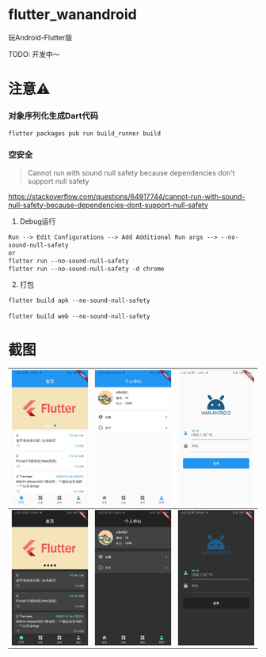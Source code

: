 # flutter_wanandroid

玩Android-Flutter版

TODO: 开发中～

# 注意⚠️

### 对象序列化生成Dart代码

```
flutter packages pub run build_runner build
```

### 空安全
> Cannot run with sound null safety because dependencies don't support null safety

https://stackoverflow.com/questions/64917744/cannot-run-with-sound-null-safety-because-dependencies-dont-support-null-safety

1. Debug运行

```
Run --> Edit Configurations --> Add Additional Run args --> --no-sound-null-safety
or
flutter run --no-sound-null-safety
flutter run --no-sound-null-safety -d chrome
```

2. 打包

```
flutter build apk --no-sound-null-safety

flutter build web --no-sound-null-safety
```

# 截图

| ![](./screenshot/home_light.jpg)  | ![](./screenshot/me_light.jpg) | ![](./screenshot/login_light.jpg) |
|  ----  | ----  | ----  |
| ![](./screenshot/home_dark.jpg)  | ![](./screenshot/me_dark.jpg) | ![](./screenshot/login_dark.jpg) |
